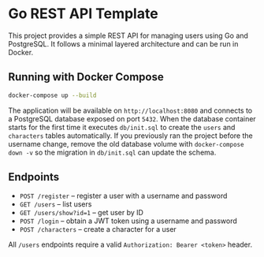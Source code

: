 # Go REST API Template

This project provides a simple REST API for managing users using Go and PostgreSQL. It follows a minimal layered architecture and can be run in Docker.

## Running with Docker Compose

```bash
docker-compose up --build
```

The application will be available on `http://localhost:8080` and connects to a PostgreSQL database exposed on port `5432`.
When the database container starts for the first time it executes `db/init.sql` to
create the `users` and `characters` tables automatically.
If you previously ran the project before the username change, remove the old
database volume with `docker-compose down -v` so the migration in `db/init.sql`
can update the schema.

## Endpoints

- `POST /register` – register a user with a username and password
- `GET /users` – list users
- `GET /users/show?id=1` – get user by ID
- `POST /login` – obtain a JWT token using a username and password
- `POST /characters` – create a character for a user

All `/users` endpoints require a valid `Authorization: Bearer <token>` header.

